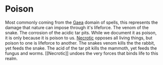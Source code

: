# Poison

Most commonly coming from the [Gaea](../Magic/Spell%20Domains/Earth.md) domain of spells, this represents the damage that nature can impose through it's lifeforce. The venom of the snake. The corrosion of the acidic tar pits. While we document it as poison, it is only because it is poison to us. [Necrotic](Necrotic.md) opposes all living things, but poison to one is lifeforce to another. The snakes venom kills the the rabbit, yet feeds the snake. The acid of the tar pit kills the mammoth, yet feeds the fungus and worms. [[Necrotic]] undoes the very forces that binds life to this realm. 